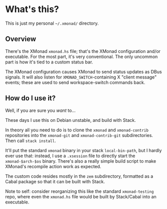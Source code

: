 What's this?
============

This is just my personal `~/.xmonad/` directory.

Overview
--------

There's the XMonad `xmonad.hs` file; that's the XMonad configuration
and/or executable.  For the most part, it's very conventional.  The
only uncommon part is how it's tied to a custom status bar.

The XMonad configuration causes XMonad to send status updates as DBus
signals.  It will also listen for `XMONAD_SWITCH`-containing X "client
message" events; these are used to send workspace-switch commands
back.

How do I use it?
----------------

Well, if you are sure you *want* to...

These days I use this on Debian unstable, and build with Stack.

In theory all you need to do is to clone the `xmonad` and
`xmonad-contrib` repositories into the `xmonad-git` and
`xmonad-contrib-git` subdirectories. Then call `stack install`.

It'll put the standard `xmonad` binary in your stack `local-bin-path`,
but I hardly ever use that: instead, I use a `.xsession` file to
directly start the `xmonad-$arch-$os` binary. There's also a really
simple build script to make XMonad's recompile action work as
expected.

The custom code resides mostly in the `zem` subdirectory, formatted as
a Cabal package so that it can be built with Stack.

Note to self: consider reorganizing this like the standard
`xmonad-testing` repo, where even the `xmonad.hs` file would be built
by Stack/Cabal into an executable.
